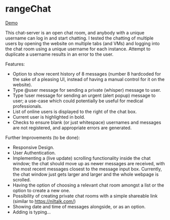 # rangeChat

[Demo](http://rangechat.herokuapp.com)

This chat-server is an open chat room, and anybody with a unique username can log in and start chatting. I tested the chatting of multiple users by opening the website on multiple tabs (and VMs) and logging into the chat room using a unique username for each instance. Attempt to duplicate a username results in an error to the user. 

Features:
* Option to show recent history of 8 messages (number 8 hardcoded for the sake of a pleasing UI, instead of having a manual control for it on the website).
* Type @user message for sending a private (whisper) message to user.
* Type !user message for sending an urgent (alert popup) message to user; a use-case which could potentially be useful for medical professionals. 
* List of online users is displayed to the right of the chat box. 
* Current user is highlighted in bold.   
* Checks to ensure blank (or just whitespace) usernames and messages are not registered, and appropriate errors are generated. 

Further Improvements (to be done):
* Responsive Design.
* User Authentication.
* Implementing a (live update) scrolling functionality inside the chat window; the chat should move up as newer messages are received, with the most recent messages closest to the message input box. Currently, the chat window just gets larger and larger and the whole webpage is scrolled. 
* Having the option of choosing a relevant chat room amongst a list or the option to create a new one. 
* Possibility of creating private chat rooms with a simple shareable link (similar to https://niltalk.com/)
* Showing date and time of messages alongside, or as an option. 
* Adding <user> is typing...
